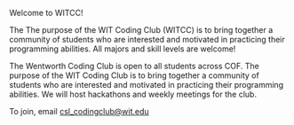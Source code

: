 Welcome to WITCC! 

The The purpose of the WIT Coding Club (WITCC) is to bring together a community of students who are interested and motivated in practicing their programming abilities. All majors and skill levels are welcome!

The Wentworth Coding Club is open to all students across COF. The purpose of the WIT Coding Club is to bring together a community of students who are interested and motivated in practicing their programming abilities. We will host hackathons and weekly meetings for the club.

To join, email csl_codingclub@wit.edu

